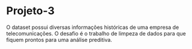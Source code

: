# Projeto-3
O dataset possui diversas informações históricas de uma empresa de telecomunicações. O desafio é o trabalho de limpeza de dados para que fiquem prontos para uma análise preditiva.
